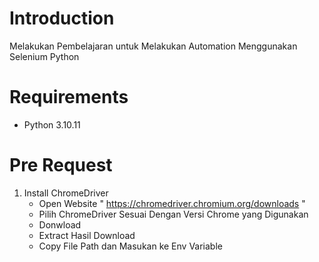 # Introduction
Melakukan Pembelajaran untuk Melakukan Automation Menggunakan Selenium Python

# Requirements
- Python 3.10.11

# Pre Request
1. Install ChromeDriver
    - Open Website " https://chromedriver.chromium.org/downloads "
    - Pilih ChromeDriver Sesuai Dengan Versi Chrome yang Digunakan
    - Donwload
    - Extract Hasil Download
    - Copy File Path dan Masukan ke Env Variable


